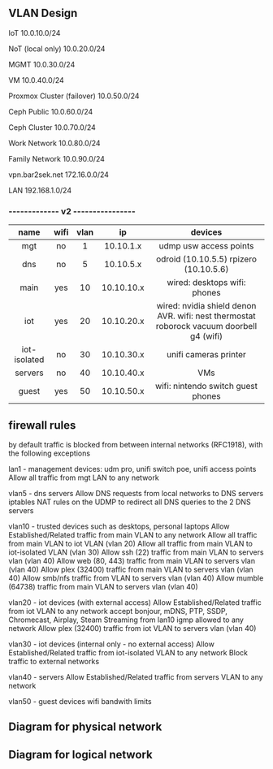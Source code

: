 ## VLAN Design

IoT
10.0.10.0/24

NoT (local only)
10.0.20.0/24

MGMT
10.0.30.0/24

VM
10.0.40.0/24

Proxmox Cluster (failover)
10.0.50.0/24

Ceph Public
10.0.60.0/24

Ceph Cluster
10.0.70.0/24

Work Network
10.0.80.0/24

Family Network
10.0.90.0/24

vpn.bar2sek.net
172.16.0.0/24

LAN
192.168.1.0/24

### -------------  v2  ---------------- 

| name         | wifi | vlan | ip         | devices                                                                                  |
|:------------:|:----:|:----:|:----------:|:----------------------------------------------------------------------------------------:|
| mgt          | no   | 1    | 10.10.1.x  | udmp usw access points                                                                   |
| dns          | no   | 5    | 10.10.5.x  | odroid (10.10.5.5) rpizero (10.10.5.6)                                                   |
| main         | yes  | 10   | 10.10.10.x | wired: desktops wifi: phones                                                             |
| iot          | yes  | 20   | 10.10.20.x | wired: nvidia shield denon AVR. wifi: nest thermostat roborock vacuum doorbell g4 (wifi) |
| iot-isolated | no   | 30   | 10.10.30.x | unifi cameras printer                                                                    |
| servers      | no   | 40   | 10.10.40.x | VMs                                                                                      |
| guest        | yes  | 50   | 10.10.50.x | wifi: nintendo switch guest phones                                                       |



## firewall rules
by default traffic is blocked from between internal networks (RFC1918), with the following exceptions

lan1 - management devices: udm pro, unifi switch poe, unifi access points
Allow all traffic from mgt LAN to any network

vlan5 - dns servers
Allow DNS requests from local networks to DNS servers
iptables NAT rules on the UDMP to redirect all DNS queries to the 2 DNS servers

vlan10 - trusted devices such as desktops, personal laptops
Allow Established/Related traffic from main VLAN to any network
Allow all traffic from main VLAN to iot VLAN (vlan 20)
Allow all traffic from main VLAN to iot-isolated VLAN (vlan 30)
Allow ssh (22) traffic from main VLAN to servers vlan (vlan 40)
Allow web (80, 443) traffic from main VLAN to servers vlan (vlan 40)
Allow plex (32400) traffic from main VLAN to servers vlan (vlan 40)
Allow smb/nfs traffic from VLAN to servers vlan (vlan 40)
Allow mumble (64738) traffic from main VLAN to servers vlan (vlan 40)

vlan20 - iot devices (with external access)
Allow Established/Related traffic from iot VLAN to any network
accept bonjour, mDNS, PTP, SSDP, Chromecast, Airplay, Steam Streaming from lan10
igmp allowed to any network
Allow plex (32400) traffic from iot VLAN to servers vlan (vlan 40)

vlan30 - iot devices (internal only - no external access)
Allow Established/Related traffic from iot-isolated VLAN to any network
Block traffic to external networks

vlan40 - servers
Allow Established/Related traffic from servers VLAN to any network

vlan50 - guest devices
wifi bandwith limits

## Diagram for physical network

## Diagram for logical network